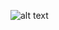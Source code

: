 ![alt text](https://github.com/bullbatti/Simulazione_esame_server/blob/main/simulazione_esame.png?raw=true)
